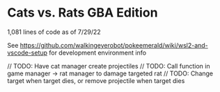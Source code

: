 # Cats vs. Rats GBA Edition

1,081 lines of code as of 7/29/22

See https://github.com/walkingeyerobot/pokeemerald/wiki/wsl2-and-vscode-setup for development environment info

// TODO: Have cat manager create projectiles
// TODO: Call function in game manager -> rat manager to damage targeted rat
// TODO: Change target when target dies, or remove projectile when target dies
